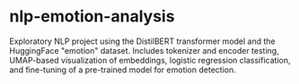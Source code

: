 # nlp-emotion-analysis
Exploratory NLP project using the DistilBERT transformer model and the HuggingFace "emotion" dataset. Includes tokenizer and encoder testing, UMAP-based visualization of embeddings, logistic regression classification, and fine-tuning of a pre-trained model for emotion detection.
